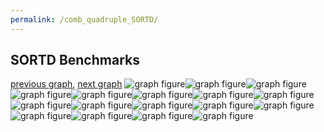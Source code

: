 ```yaml
---
permalink: /comb_quadruple_SORTD/
---
```



## SORTD Benchmarks

[previous graph](../comb_quadruple_SMATRIX/), [next graph](../comb_quadruple_ZB/)
![graph figure](./images/quadruple/SORTD/SORTD-A_box.png)![graph figure](./images/quadruple/SORTD/SORTD-AVL_box.png)![graph figure](./images/quadruple/SORTD/SORTD-CYPHERD_box.png)![graph figure](./images/quadruple/SORTD/SORTD-EGG_box.png)![graph figure](./images/quadruple/SORTD/SORTD-F_box.png)![graph figure](./images/quadruple/SORTD/SORTD-FACE_box.png)![graph figure](./images/quadruple/SORTD/SORTD-FLOYD_box.png)![graph figure](./images/quadruple/SORTD/SORTD-H_box.png)![graph figure](./images/quadruple/SORTD/SORTD-JSOND_box.png)![graph figure](./images/quadruple/SORTD/SORTD-K_box.png)![graph figure](./images/quadruple/SORTD/SORTD-O_box.png)![graph figure](./images/quadruple/SORTD/SORTD-PDFD_box.png)![graph figure](./images/quadruple/SORTD/SORTD-RB_box.png)![graph figure](./images/quadruple/SORTD/SORTD-ROD_box.png)![graph figure](./images/quadruple/SORTD/SORTD-SMATRIX_box.png)![graph figure](./images/quadruple/SORTD/SORTD-SORTD_box.png)![graph figure](./images/quadruple/SORTD/SORTD-ZB_box.png)